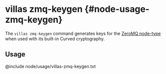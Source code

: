 # villas zmq-keygen {#node-usage-zmq-keygen}

The `villas zmq-keygen` command generates keys for the [ZeroMQ node-type](../nodes/zeromq.md) when used with its built-in Curved cryptography.

## Usage

@include node/usage/villas-zmq-keygen.txt
